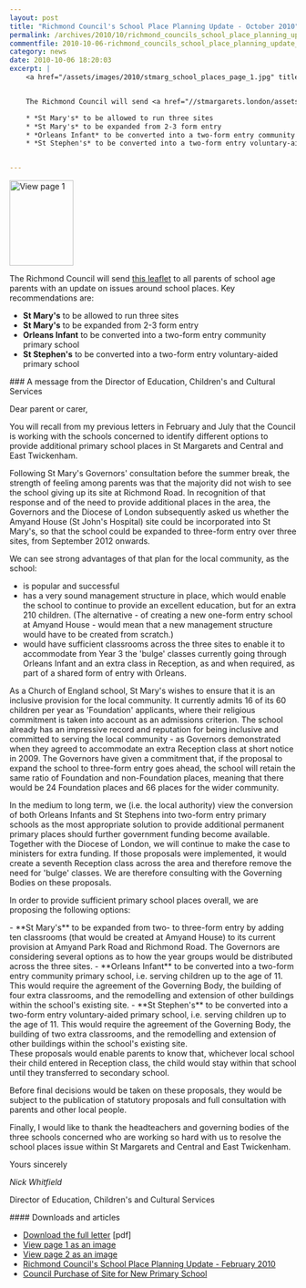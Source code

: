 ```yaml
---
layout: post
title: "Richmond Council's School Place Planning Update - October 2010"
permalink: /archives/2010/10/richmond_councils_school_place_planning_update_oct.html
commentfile: 2010-10-06-richmond_councils_school_place_planning_update_oct
category: news
date: 2010-10-06 18:20:03
excerpt: |
    <a href="/assets/images/2010/stmarg_school_places_page_1.jpg" title="See larger version of - View page 1"><img src="/assets/images/2010/stmarg_school_places_page_1_thumb.jpg" width="112" height="150" alt="View page 1" class="photo right" /></a>


    The Richmond Council will send <a href="//stmargarets.london/assets/images/2010/stmarg_school_places_post_sept_2010.pdf">this leaflet</a> to all parents of school age parents with an update on issues around school places.  Key recommendations are:

    * *St Mary's* to be allowed to run three sites
    * *St Mary's* to be expanded from 2-3 form entry
    * *Orleans Infant* to be converted into a two-form entry community primary school
    * *St Stephen's* to be converted into a two-form entry voluntary-aided primary school


---
```


<a href="/assets/images/2010/stmarg_school_places_page_1.jpg" title="See larger version of - View page 1"><img src="/assets/images/2010/stmarg_school_places_page_1_thumb.jpg" width="112" height="150" alt="View page 1" class="photo right" /></a>

The Richmond Council will send [this leaflet](/assets/images/2010/stmarg_school_places_post_sept_2010.pdf) to all parents of school age parents with an update on issues around school places. Key recommendations are:

-   **St Mary's** to be allowed to run three sites
-   **St Mary's** to be expanded from 2-3 form entry
-   **Orleans Infant** to be converted into a two-form entry community primary school
-   **St Stephen's** to be converted into a two-form entry voluntary-aided primary school

<div markdown="1" class="letter">
### A message from the Director of Education, Children's and Cultural Services

Dear parent or carer,

You will recall from my previous letters in February and July that the Council is working with the schools concerned to identify different options to provide additional primary school places in St Margarets and Central and East Twickenham.

Following St Mary's Governors' consultation before the summer break, the strength of feeling among parents was that the majority did not wish to see the school giving up its site at Richmond Road. In recognition of that response and of the need to provide additional places in the area, the Governors and the Diocese of London subsequently asked us whether the Amyand House (St John's Hospital) site could be incorporated into St Mary's, so that the school could be expanded to three-form entry over three sites, from September 2012 onwards.

We can see strong advantages of that plan for the local community, as the school:

-   is popular and successful
-   has a very sound management structure in place, which would enable the school to continue to provide an excellent education, but for an extra 210 children. (The alternative - of creating a new one-form entry school at Amyand House - would mean that a new management structure would have to be created from scratch.)
-   would have sufficient classrooms across the three sites to enable it to accommodate from Year 3 the 'bulge' classes currently going through Orleans Infant and an extra class in Reception, as and when required, as part of a shared form of entry with Orleans.

As a Church of England school, St Mary's wishes to ensure that it is an inclusive provision for the local community. It currently admits 16 of its 60 children per year as 'Foundation' applicants, where their religious commitment is taken into account as an admissions criterion. The school already has an impressive record and reputation for being inclusive and committed to serving the local community - as Governors demonstrated when they agreed to accommodate an extra Reception class at short notice in 2009. The Governors have given a commitment that, if the proposal to expand the school to three-form entry goes ahead, the school will retain the same ratio of Foundation and non-Foundation places, meaning that there would be 24 Foundation places and 66 places for the wider community.

In the medium to long term, we (i.e. the local authority) view the conversion of both Orleans Infants and St Stephens into two-form entry primary schools as the most appropriate solution to provide additional permanent primary places should further government funding become available. Together with the Diocese of London, we will continue to make the case to ministers for extra funding. If those proposals were implemented, it would create a seventh Reception class across the area and therefore remove the need for 'bulge' classes. We are therefore consulting with the Governing Bodies on these proposals.

In order to provide sufficient primary school places overall, we are proposing the following options:

<div markdown="1" class="box">
-   **St Mary's** to be expanded from two- to three-form entry by adding ten classrooms (that would be created at Amyand House) to its current provision at Amyand Park Road and Richmond Road. The Governors are considering several options as to how the year groups would be distributed across the three sites.
-   **Orleans Infant** to be converted into a two-form entry community primary school, i.e. serving children up to the age of 11. This would require the agreement of the Governing Body, the building of four extra classrooms, and the remodelling and extension of other buildings within the school's existing site.
-   **St Stephen's** to be converted into a two-form entry voluntary-aided primary school, i.e. serving children up to the age of 11. This would require the agreement of the Governing Body, the building of two extra classrooms, and the remodelling and extension of other buildings within the school's existing site.

</div>
These proposals would enable parents to know that, whichever local school their child entered in Reception class, the child would stay within that school until they transferred to secondary school.

Before final decisions would be taken on these proposals, they would be subject to the publication of statutory proposals and full consultation with parents and other local people.

Finally, I would like to thank the headteachers and governing bodies of the three schools concerned who are working so hard with us to resolve the school places issue within St Margarets and Central and East Twickenham.

Yours sincerely

*Nick Whitfield*

Director of Education, Children's and Cultural Services

</div>
#### Downloads and articles

-   [Download the full letter](/assets/images/2010/stmarg_school_places_post_sept_2010.pdf) \[pdf\]
-   [View page 1 as an image](/assets/images/2010/stmarg_school_places_page_1.jpg)
-   [View page 2 as an image](/assets/images/2010/stmarg_school_places_page_2.jpg)
-   [Richmond Council's School Place Planning Update - February 2010](/archives/2010/02/richmond_councils_school_place_planning_update.html)
-   [Council Purchase of Site for New Primary School](/archives/2010/02/council_purchase_of_site_for_new_primary_school.html)
